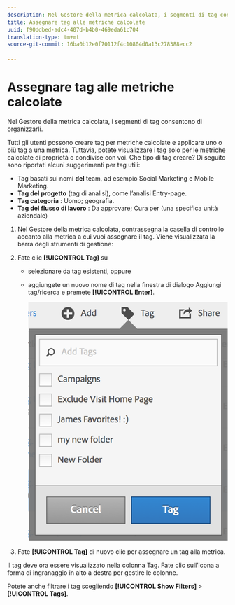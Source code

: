 ```yaml
---
description: Nel Gestore della metrica calcolata, i segmenti di tag consentono di organizzarli.
title: Assegnare tag alle metriche calcolate
uuid: f90ddbed-adc4-407d-b4b0-469eda61c704
translation-type: tm+mt
source-git-commit: 16ba0b12e0f70112f4c10804d0a13c278388ecc2

---
```



# Assegnare tag alle metriche calcolate

Nel Gestore della metrica calcolata, i segmenti di tag consentono di organizzarli.

Tutti gli utenti possono creare tag per metriche calcolate e applicare uno o più tag a una metrica. Tuttavia, potete visualizzare i tag solo per le metriche calcolate di proprietà o condivise con voi. Che tipo di tag creare? Di seguito sono riportati alcuni suggerimenti per tag utili:

* Tag basati sui nomi **del** team, ad esempio Social Marketing e Mobile Marketing.
* **Tag del progetto** (tag di analisi), come l’analisi Entry-page.
* **Tag categoria** : Uomo; geografia.
* **Tag del flusso di lavoro** : Da approvare; Cura per (una specifica unità aziendale)

1. Nel Gestore della metrica calcolata, contrassegna la casella di controllo accanto alla metrica a cui vuoi assegnare il tag. Viene visualizzata la barra degli strumenti di gestione:
1. Fate clic **[!UICONTROL Tag]** su

   * selezionare da tag esistenti, oppure
   * aggiungete un nuovo nome di tag nella finestra di dialogo Aggiungi tag/ricerca e premete **[!UICONTROL Enter]**.

      ![](assets/cm_add_tags.png)

1. Fate **[!UICONTROL Tag]** di nuovo clic per assegnare un tag alla metrica.

Il tag deve ora essere visualizzato nella colonna Tag. Fate clic sull’icona a forma di ingranaggio in alto a destra per gestire le colonne.

Potete anche filtrare i tag scegliendo **[!UICONTROL Show Filters]** &gt; **[!UICONTROL Tags]**.
